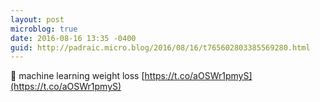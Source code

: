```yaml
---
layout: post
microblog: true
date: 2016-08-16 13:35 -0400
guid: http://padraic.micro.blog/2016/08/16/t765602803385569280.html
---
```

🔗 machine learning weight loss [https://t.co/aOSWr1pmyS](https://t.co/aOSWr1pmyS)
